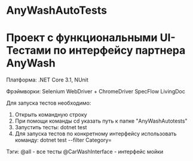 # AnyWashAutoTests
# Проект с функциональными UI-Тестами по интерфейсу партнера AnyWash


Платформа: .NET Core 3.1, NUnit

Фрэймворки:
Selenium WebDriver + ChromeDriver
SpecFlow
LivingDoc


Для запуска тестов необходимо:
1. Открыть командную строку
2. При помощи команды cd указать путь к папке "AnyWashAutotests"
3. Запустить тесты: dotnet test
4. Для запуска тестов по конкретному интерфейсу использовать команду: dotnet test --filter Category=<tag>
  
Тэги:
@all - все тесты
@CarWashInterface - интерфейс мойки
